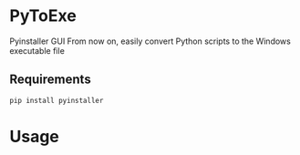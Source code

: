 # PyToExe
Pyinstaller GUI
From now on, easily convert Python scripts to the Windows executable file

## Requirements 
    pip install pyinstaller 
    
    
# Usage


